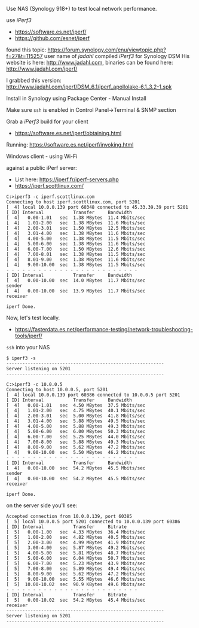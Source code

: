 



Use NAS (Synology 918+) to test local network performance.

use _iPerf3_
* https://software.es.net/iperf/
* https://github.com/esnet/iperf

found this topic: https://forum.synology.com/enu/viewtopic.php?f=27&t=115257
user name of _jadahl_ compiled _iPerf3_ for Synology DSM
His website is here: http://www.jadahl.com, binaries can be found here: http://www.jadahl.com/iperf/

I grabbed this version: http://www.jadahl.com/iperf/DSM_6.1/iperf_apollolake-6.1_3.2-1.spk

Install in Synology using Package Center - Manual Install

Make sure `ssh` is enabled in Control Panel->Terminal & SNMP section


Grab a _iPerf3_ build for your client
* https://software.es.net/iperf/obtaining.html

Running: https://software.es.net/iperf/invoking.html

Windows client - using Wi-Fi

against a public iPerf server:
* List here: https://iperf.fr/iperf-servers.php
* https://iperf.scottlinux.com/


```
C:>iperf3 -c iperf.scottlinux.com
Connecting to host iperf.scottlinux.com, port 5201
[  4] local 10.0.0.139 port 60348 connected to 45.33.39.39 port 5201
[ ID] Interval           Transfer     Bandwidth
[  4]   0.00-1.01   sec  1.38 MBytes  11.4 Mbits/sec
[  4]   1.01-2.00   sec  1.38 MBytes  11.6 Mbits/sec
[  4]   2.00-3.01   sec  1.50 MBytes  12.5 Mbits/sec
[  4]   3.01-4.00   sec  1.38 MBytes  11.6 Mbits/sec
[  4]   4.00-5.00   sec  1.38 MBytes  11.5 Mbits/sec
[  4]   5.00-6.00   sec  1.38 MBytes  11.6 Mbits/sec
[  4]   6.00-7.00   sec  1.50 MBytes  12.6 Mbits/sec
[  4]   7.00-8.01   sec  1.38 MBytes  11.5 Mbits/sec
[  4]   8.01-9.00   sec  1.38 MBytes  11.6 Mbits/sec
[  4]   9.00-10.00  sec  1.38 MBytes  11.5 Mbits/sec
- - - - - - - - - - - - - - - - - - - - - - - - -
[ ID] Interval           Transfer     Bandwidth
[  4]   0.00-10.00  sec  14.0 MBytes  11.7 Mbits/sec                  sender
[  4]   0.00-10.00  sec  13.9 MBytes  11.7 Mbits/sec                  receiver

iperf Done.
```


Now, let's test locally.
* https://fasterdata.es.net/performance-testing/network-troubleshooting-tools/iperf/


`ssh` into your NAS

```
$ iperf3 -s
-----------------------------------------------------------
Server listening on 5201
-----------------------------------------------------------
```

```
C:>iperf3 -c 10.0.0.5
Connecting to host 10.0.0.5, port 5201
[  4] local 10.0.0.139 port 60386 connected to 10.0.0.5 port 5201
[ ID] Interval           Transfer     Bandwidth
[  4]   0.00-1.01   sec  4.50 MBytes  37.5 Mbits/sec
[  4]   1.01-2.00   sec  4.75 MBytes  40.1 Mbits/sec
[  4]   2.00-3.01   sec  5.00 MBytes  41.8 Mbits/sec
[  4]   3.01-4.00   sec  5.88 MBytes  49.5 Mbits/sec
[  4]   4.00-5.00   sec  5.88 MBytes  49.3 Mbits/sec
[  4]   5.00-6.00   sec  6.00 MBytes  50.3 Mbits/sec
[  4]   6.00-7.00   sec  5.25 MBytes  44.0 Mbits/sec
[  4]   7.00-8.00   sec  5.88 MBytes  49.3 Mbits/sec
[  4]   8.00-9.00   sec  5.62 MBytes  47.2 Mbits/sec
[  4]   9.00-10.00  sec  5.50 MBytes  46.2 Mbits/sec
- - - - - - - - - - - - - - - - - - - - - - - - -
[ ID] Interval           Transfer     Bandwidth
[  4]   0.00-10.00  sec  54.2 MBytes  45.5 Mbits/sec                  sender
[  4]   0.00-10.00  sec  54.2 MBytes  45.5 Mbits/sec                  receiver

iperf Done.
```

on the server side you'll see:

```
Accepted connection from 10.0.0.139, port 60385
[  5] local 10.0.0.5 port 5201 connected to 10.0.0.139 port 60386
[ ID] Interval           Transfer     Bitrate
[  5]   0.00-1.00   sec  4.33 MBytes  36.4 Mbits/sec
[  5]   1.00-2.00   sec  4.82 MBytes  40.5 Mbits/sec
[  5]   2.00-3.00   sec  4.99 MBytes  41.9 Mbits/sec
[  5]   3.00-4.00   sec  5.87 MBytes  49.2 Mbits/sec
[  5]   4.00-5.00   sec  5.81 MBytes  48.7 Mbits/sec
[  5]   5.00-6.00   sec  6.04 MBytes  50.7 Mbits/sec
[  5]   6.00-7.00   sec  5.23 MBytes  43.9 Mbits/sec
[  5]   7.00-8.00   sec  5.89 MBytes  49.4 Mbits/sec
[  5]   8.00-9.00   sec  5.62 MBytes  47.2 Mbits/sec
[  5]   9.00-10.00  sec  5.55 MBytes  46.6 Mbits/sec
[  5]  10.00-10.02  sec  90.9 KBytes  49.6 Mbits/sec
- - - - - - - - - - - - - - - - - - - - - - - - -
[ ID] Interval           Transfer     Bitrate
[  5]   0.00-10.02  sec  54.2 MBytes  45.4 Mbits/sec                  receiver
-----------------------------------------------------------
Server listening on 5201
-----------------------------------------------------------
```
